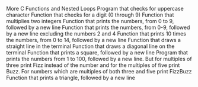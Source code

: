 More C Functions and Nested Loops
Program that checks for uppercase character
Function that checks for a digit (0 through 9)
Function that multiplies two integers
Function that prints the numbers, from 0 to 9, followed by a new line
Function that prints the numbers, from 0-9, followed by a new line excluding the numbers 2 and 4
Function that prints 10 times the numbers, from 0 to 14, followed by a new line
Function that draws a straight line in the terminal
Function that draws a diagonal line on the terminal
Function that prints a square, followed by a new line
Program that prints the numbers from 1 to 100, followed by a new line. But for multiples of three print Fizz instead of the number and for the multiples of five print Buzz. For numbers which are multiples of both three and five print FizzBuzz
Function that prints a triangle, followed by a new line
